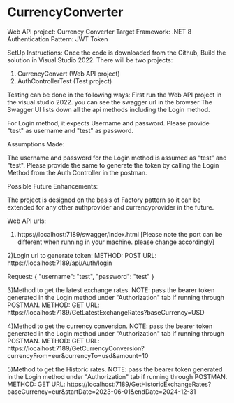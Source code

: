 # CurrencyConverter
Web API project: Currency Converter
Target Framework: .NET 8
Authentication Pattern: JWT Token

SetUp Instructions:
Once the code is downloaded from the Github, Build the solution in Visual Studio 2022.
There will be two projects:
1. CurrencyConvert (Web API project)
2. AuthControllerTest (Test project)

Testing can be done in the following ways:
First run the Web API project in the visual studio 2022.
you can see the swagger url in the browser
The Swagger UI lists down all the api methods including the Login method.

For Login method, it expects Username and password. Please provide "test" as username and "test" as password.

Assumptions Made:

The username and password for the Login method is assumed as "test" and "test". Please provide the same to generate the token 
by calling the Login Method from the Auth Controller in the postman.

Possible Future Enhancements:

The project is designed on the basis of Factory pattern so it can be extended for any other authprovider and currencyprovider
in the future.


Web API urls:

1) https://localhost:7189/swagger/index.html   [Please note the port can be different when running in your machine. 
please change accordingly]

2)Login url to generate token:
METHOD: POST
URL: https://localhost:7189/api/Auth/login

Request:
{
  "username": "test",
  "password": "test"
}


3)Method to get the latest exchange rates. NOTE: pass the bearer token generated in the Login method under "Authorization"
tab if running through POSTMAN.
METHOD: GET
URL: https://localhost:7189/GetLatestExchangeRates?baseCurrency=USD

4)Method to get the currency conversion. NOTE: pass the bearer token generated in the Login method under "Authorization"
tab if running through POSTMAN.
METHOD: GET
URL: https://localhost:7189/GetCurrencyConversion?currencyFrom=eur&currencyTo=usd&amount=10


5)Method to get the Historic rates. NOTE: pass the bearer token generated in the Login method under "Authorization"
tab if running through POSTMAN.
METHOD: GET
URL: https://localhost:7189/GetHistoricExchangeRates?baseCurrency=eur&startDate=2023-06-01&endDate=2024-12-31
